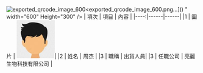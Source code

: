 ![exported_qrcode_image_600](https://github.com/user-attachments/assets/bec24cf9-17af-4c96-8a8d-66c4b47a0b20)<exported_qrcode_image_600.png…]()
" width="600" Height="300" />
| 項次 | 項目 | 內容 |
|----:|------|------|
|1 | 圖片 | <img src="people.jpg" width="100" Height="100" />|
|2 | 姓名 | 周杰 |
|3 | 職稱 | 出貨人員|
|3 | 任職公司 | 亮麗生物科技有限公司 |
